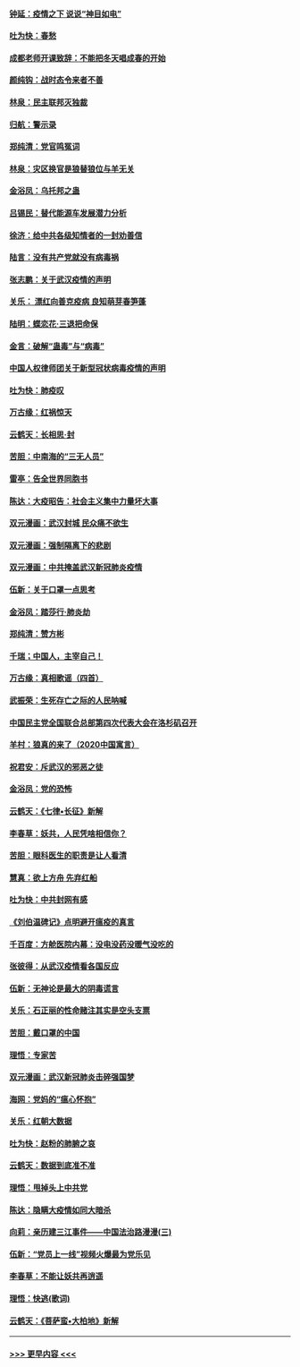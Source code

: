 #### [钟延：疫情之下 说说“神目如电”](../pages/nsc993/n11873121.md?t=02162211) 
#### [吐为快：春愁](../pages/nsc993/n11872801.md?t=02162211) 
#### [成都老师开课致辞：不能把冬天唱成春的开始](../pages/nsc993/n11872653.md?t=02162211) 
#### [颜纯钩：战时态令来者不善](../pages/nsc993/n11872011.md?t=02162211) 
#### [林泉：民主联邦灭独裁](../pages/nsc993/n11870998.md?t=02162211) 
#### [归航：警示录](../pages/nsc993/n11870963.md?t=02162211) 
#### [郑纯清：党官鸣冤词](../pages/nsc993/n11870938.md?t=02162211) 
#### [林泉：灾区换官是狼替狼位与羊无关](../pages/nsc993/n11870896.md?t=02162211) 
#### [金浴凤：乌托邦之蛊](../pages/nsc993/n11870879.md?t=02162211) 
#### [吕锡民：替代能源车发展潜力分析](../pages/nsc993/n11870656.md?t=02162211) 
#### [徐济：给中共各级知情者的一封劝善信](../pages/nsc993/n11868561.md?t=02162211) 
#### [陆言：没有共产党就没有病毒祸](../pages/nsc993/n11868232.md?t=02162211) 
#### [张志鹏：关于武汉疫情的声明](../pages/nsc993/n11867182.md?t=02162211) 
#### [关乐： 漂红向善克疫病 良知萌芽春笋蓬](../pages/nsc993/n11865710.md?t=02162211) 
#### [陆明：蝶恋花‧三退把命保](../pages/nsc993/n11865673.md?t=02162211) 
#### [金言：破解“蛊毒”与“病毒”](../pages/nsc993/n11864103.md?t=02162211) 
#### [中国人权律师团关于新型冠状病毒疫情的声明](../pages/nsc993/n11864249.md?t=02162211) 
#### [吐为快：肺疫叹](../pages/nsc993/n11864027.md?t=02162211) 
#### [万古缘：红祸惊天](../pages/nsc993/n11864079.md?t=02162211) 
#### [云鹤天：长相思‧封](../pages/nsc993/n11864006.md?t=02162211) 
#### [苦胆：中南海的“三无人员”](../pages/nsc993/n11862997.md?t=02162211) 
#### [雷亭：告全世界同胞书](../pages/nsc993/n11862572.md?t=02162211) 
#### [陈达：大疫昭告：社会主义集中力量坏大事](../pages/nsc993/n11859419.md?t=02162211) 
#### [双元漫画：武汉封城 民众痛不欲生](../pages/nsc993/n11859287.md?t=02162211) 
#### [双元漫画：强制隔离下的悲剧](../pages/nsc993/n11859244.md?t=02162211) 
#### [双元漫画：中共掩盖武汉新冠肺炎疫情](../pages/nsc993/n11858249.md?t=02162211) 
#### [伍新：关于口罩一点思考](../pages/nsc993/n11859195.md?t=02162211) 
#### [金浴凤：踏莎行‧肺炎劫](../pages/nsc993/n11858227.md?t=02162211) 
#### [郑纯清：赞方彬](../pages/nsc993/n11856803.md?t=02162211) 
#### [千瑞；中国人，主宰自己！](../pages/nsc993/n11856793.md?t=02162211) 
#### [万古缘：真相歌谣（四首）](../pages/nsc993/n11856263.md?t=02162211) 
#### [武振荣：生死存亡之际的人民呐喊](../pages/nsc993/n11856256.md?t=02162211) 
#### [中国民主党全国联合总部第四次代表大会在洛杉矶召开](../pages/nsc993/n11856344.md?t=02162211) 
#### [羊村：狼真的来了（2020中国寓言）](../pages/nsc993/n11856229.md?t=02162211) 
#### [祝君安：斥武汉的邪恶之徒](../pages/nsc993/n11855861.md?t=02162211) 
#### [金浴凤：党的恐怖](../pages/nsc993/n11855849.md?t=02162211) 
#### [云鹤天：《七律▪长征》新解](../pages/nsc993/n11855479.md?t=02162211) 
#### [李春草：妖共，人民凭啥相信你？](../pages/nsc993/n11855196.md?t=02162211) 
#### [苦胆：眼科医生的职责是让人看清](../pages/nsc993/n11853840.md?t=02162211) 
#### [慧真：欲上方舟 先弃红船](../pages/nsc993/n11853483.md?t=02162211) 
#### [吐为快：中共封网有感](../pages/nsc993/n11852575.md?t=02162211) 
#### [《刘伯温碑记》点明避开瘟疫的真言](../pages/nsc993/n11852128.md?t=02162211) 
#### [千百度：方舱医院内幕：没电没药没暖气没吃的](../pages/nsc993/n11850211.md?t=02162211) 
#### [张彼得：从武汉疫情看各国反应](../pages/nsc993/n11850102.md?t=02162211) 
#### [伍新：无神论是最大的阴毒谎言](../pages/nsc993/n11846129.md?t=02162211) 
#### [关乐：石正丽的性命赌注其实是空头支票](../pages/nsc993/n11846109.md?t=02162211) 
#### [苦胆：戴口罩的中国](../pages/nsc993/n11845576.md?t=02162211) 
#### [理悟：专家苦](../pages/nsc993/n11845564.md?t=02162211) 
#### [双元漫画：武汉新冠肺炎击碎强国梦](../pages/nsc993/n11843320.md?t=02162211) 
#### [海网：党妈的“瘟心怀抱”](../pages/nsc993/n11840740.md?t=02162211) 
#### [关乐：红朝大数据](../pages/nsc993/n11840675.md?t=02162211) 
#### [吐为快：赵粉的肺腑之哀](../pages/nsc993/n11840618.md?t=02162211) 
#### [云鹤天：数据到底准不准](../pages/nsc993/n11840325.md?t=02162211) 
#### [理悟：甩掉头上中共党](../pages/nsc993/n11838826.md?t=02162211) 
#### [陈达：隐瞒大疫情如同大暗杀](../pages/nsc993/n11838771.md?t=02162211) 
#### [向莉：亲历建三江事件——中国法治路漫漫(三)](../pages/nsc993/n11831825.md?t=02162211) 
#### [伍新：“党员上一线”视频火爆最为党乐见](../pages/nsc993/n11838200.md?t=02162211) 
#### [李春草：不能让妖共再逍遥](../pages/nsc993/n11838102.md?t=02162211) 
#### [理悟：快逃(歌词)](../pages/nsc993/n11838083.md?t=02162211) 
#### [云鹤天：《菩萨蛮▪大柏地》新解](../pages/nsc993/n11838059.md?t=02162211) 

----
#### [ >>> 更早内容 <<< ](../indexes/nsc993-earlier.md)
